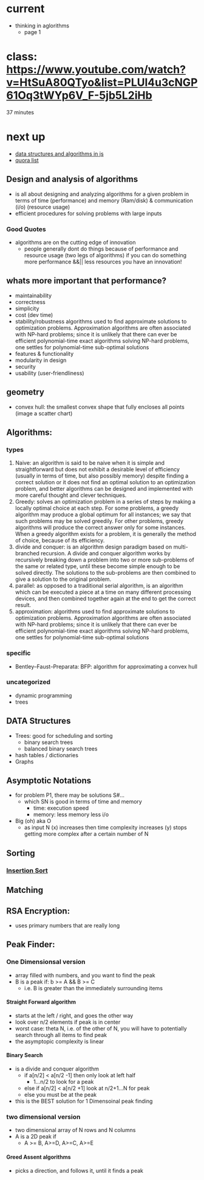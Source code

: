 # current
  - thinking in aglorithms
    + page 1
# class: https://www.youtube.com/watch?v=HtSuA80QTyo&list=PLUl4u3cNGP61Oq3tWYp6V_F-5jb5L2iHb
  37 minutes

# next up
  - [data structures and algorithms in js](https://mgechev.github.io/javascript-algorithms/data-structures_avl-tree.js.html)
  - [quora list](https://www.quora.com/How-do-I-start-learning-or-strengthen-my-knowledge-of-data-structures-and-algorithms/answers/20773316?ref=fb_page)

## Design and analysis of algorithms
  + is all about designing and analyzing algorithms for a given problem in terms of time (performance) and memory (Ram/disk) & communication (i/o) (resource usage)
  + efficient procedures for solving problems with large inputs

### Good Quotes
  + algorithms are on the cutting edge of innovation
    - people generally dont do things because of performance and resource usage (two legs of algorithms) if you can do something more performance &&|| less resources you have an innovation!

## whats more important that performance?
  - maintainability
  - correctness
  - simplicity
  - cost (dev time)
  - stability/robustness algorithms used to find approximate solutions to optimization problems. Approximation algorithms are often associated with NP-hard problems; since it is unlikely that there can ever be efficient polynomial-time exact algorithms solving NP-hard problems, one settles for polynomial-time sub-optimal solutions
  - features & functionality
  - modularity in design
  - security
  - usability (user-friendliness)

## geometry
  - convex hull: the smallest convex shape that fully encloses all points (image a scatter chart)


## Algorithms:
### types
  1. Naive: an algorithm is said to be naive when it is simple and straightforward but does not exhibit a desirable level of efficiency (usually in terms of time, but also possibly memory) despite finding a correct solution or it does not find an optimal solution to an optimization problem, and better algorithms can be designed and implemented with more careful thought and clever techniques.
  2. Greedy: solves an optimization problem in a series of steps by making a locally optimal choice at each step. For some problems, a greedy algorithm may produce a global optimum for all instances; we say that such problems may be solved greedily. For other problems, greedy algorithms will produce the correct answer only for some instances. When a greedy algorithm exists for a problem, it is generally the method of choice, because of its efficiency.
  3. divide and conquer:  is an algorithm design paradigm based on multi-branched recursion. A divide and conquer algorithm works by recursively breaking down a problem into two or more sub-problems of the same or related type, until these become simple enough to be solved directly. The solutions to the sub-problems are then combined to give a solution to the original problem.
  4. parallel: as opposed to a traditional serial algorithm, is an algorithm which can be executed a piece at a time on many different processing devices, and then combined together again at the end to get the correct result.
  5. approximation:  algorithms used to find approximate solutions to optimization problems. Approximation algorithms are often associated with NP-hard problems; since it is unlikely that there can ever be efficient polynomial-time exact algorithms solving NP-hard problems, one settles for polynomial-time sub-optimal solutions

### specific
  - Bentley–Faust–Preparata: BFP: algorithm for approximating a convex hull

### uncategorized
  - dynamic programming
  - trees

## DATA Structures
  - Trees: good for scheduling and sorting
    + binary search trees
    + balanced binary search trees
  - hash tables / dictionaries
  - Graphs

## Asymptotic Notations
  + for problem P1, there may be solutions S#...
    - which SN is good in terms of time and memory
      + time: execution speed
      + memory: less memory less i/o
  + Big (oh) aka O
    - as input N (x) increases then time complexity increases (y) stops getting more complex after a certain number of N

## Sorting
### [Insertion Sort](https://www.nczonline.net/blog/2012/09/17/computer-science-in-javascript-insertion-sort/)

## Matching

## RSA Encryption:
  - uses primary numbers that are really long

## Peak Finder:
### One Dimensionsal version
  - array filled with numbers, and you want to find the peak
  - B is a peak if: b >= A && B >= C
    + i.e. B is greater than the immediately surrounding items

#### Straight Forward algorithm
  - starts at the left / right, and goes the other way
  - look over n/2 elements if peak is in center
  - worst case: theta N, i.e. of the other of N, you will have to potentially search through all items to find peak
  - the asymptopic complexity is linear

#### Binary Search
  - is a divide and conquer algorithm
    + if a[n/2] < a[n/2 -1] then only look at left half
      - 1...n/2 to look for a peak
    + else if a[n/2] < a[n/2 +1] look at n/2+1...N for peak
    + else you must be at the peak
  - this is the BEST solution for 1 Dimensoinal peak finding

### two dimensional version
  - two dimensional array of N rows and N columns
  - A is a 2D peak if
    + A >= B, A>=D, A>=C, A>=E

#### Greed Assent algorithms
  - picks a direction, and follows it, until it finds a peak
